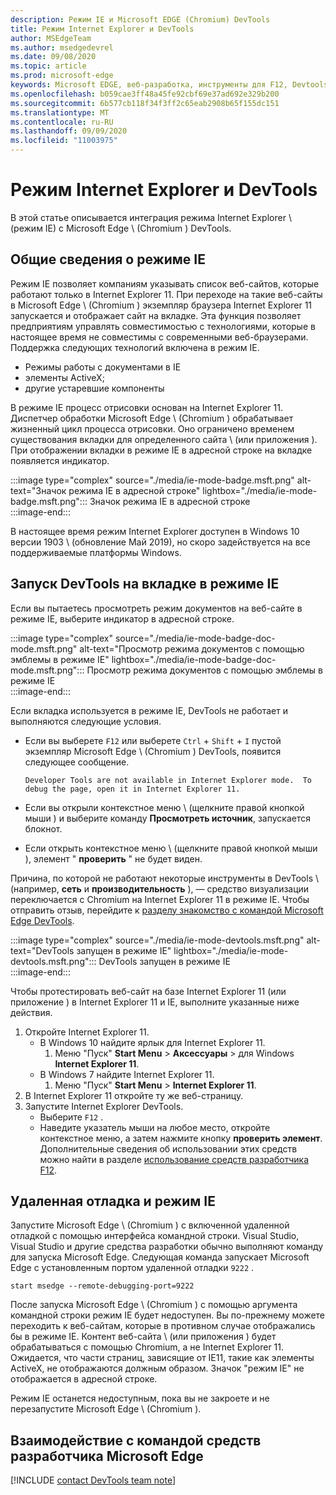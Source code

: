 ```yaml
---
description: Режим IE и Microsoft EDGE (Chromium) DevTools
title: Режим Internet Explorer и DevTools
author: MSEdgeTeam
ms.author: msedgedevrel
ms.date: 09/08/2020
ms.topic: article
ms.prod: microsoft-edge
keywords: Microsoft EDGE, веб-разработка, инструменты для F12, Devtools, ie11, Internet Explorer 11, режим IE
ms.openlocfilehash: b059cae3ff48a45fe92cbf69e37ad692e329b200
ms.sourcegitcommit: 6b577cb118f34f3ff2c65eab2908b65f155dc151
ms.translationtype: MT
ms.contentlocale: ru-RU
ms.lasthandoff: 09/09/2020
ms.locfileid: "11003975"
---
```

# Режим Internet Explorer и DevTools  

В этой статье описывается интеграция режима Internet Explorer \ (режим IE) с Microsoft Edge \ (Chromium \) DevTools.  

## Общие сведения о режиме IE  

Режим IE позволяет компаниям указывать список веб-сайтов, которые работают только в Internet Explorer 11.  При переходе на такие веб-сайты в Microsoft Edge \ (Chromium \) экземпляр браузера Internet Explorer 11 запускается и отображает сайт на вкладке.  Эта функция позволяет предприятиям управлять совместимостью с технологиями, которые в настоящее время не совместимы с современными веб-браузерами.  Поддержка следующих технологий включена в режим IE.  

*   Режимы работы с документами в IE  
*   элементы ActiveX;  
*   другие устаревшие компоненты  

В режиме IE процесс отрисовки основан на Internet Explorer 11.  Диспетчер обработки Microsoft Edge \ (Chromium \) обрабатывает жизненный цикл процесса отрисовки.  Оно ограничено временем существования вкладки для определенного сайта \ (или приложения \).  При отображении вкладки в режиме IE в адресной строке на вкладке появляется индикатор.  

:::image type="complex" source="./media/ie-mode-badge.msft.png" alt-text="Значок режима IE в адресной строке" lightbox="./media/ie-mode-badge.msft.png":::
   Значок режима IE в адресной строке  
:::image-end:::  

В настоящее время режим Internet Explorer доступен в Windows 10 версии 1903 \ (обновление Май 2019), но скоро задействуется на все поддерживаемые платформы Windows.  

## Запуск DevTools на вкладке в режиме IE  

Если вы пытаетесь просмотреть режим документов на веб-сайте в режиме IE, выберите индикатор в адресной строке.  

:::image type="complex" source="./media/ie-mode-badge-doc-mode.msft.png" alt-text="Просмотр режима документов с помощью эмблемы в режиме IE" lightbox="./media/ie-mode-badge-doc-mode.msft.png":::
   Просмотр режима документов с помощью эмблемы в режиме IE  
:::image-end:::  

Если вкладка используется в режиме IE, DevTools не работает и выполняются следующие условия.

*   Если вы выберете `F12` или выберете `Ctrl` + `Shift` + `I` пустой экземпляр Microsoft Edge \ (Chromium \) DevTools, появится следующее сообщение.  
    
    ```text
    Developer Tools are not available in Internet Explorer mode.  To debug the page, open it in Internet Explorer 11.
    ```  
    
*   Если вы открыли контекстное меню \ (щелкните правой кнопкой мыши \) и выберите команду **Просмотреть источник**, запускается блокнот.  
*   Если открыть контекстное меню \ (щелкните правой кнопкой мыши \), элемент " **проверить** " не будет виден.  

Причина, по которой не работают некоторые инструменты в DevTools \ (например, **сеть** и **производительность** ), — средство визуализации переключается с Chromium на Internet Explorer 11 в режиме IE.  Чтобы отправить отзыв, перейдите к [разделу знакомство с командой Microsoft Edge DevTools](#getting-in-touch-with-the-microsoft-edge-devtools-team).  

:::image type="complex" source="./media/ie-mode-devtools.msft.png" alt-text="DevTools запущен в режиме IE" lightbox="./media/ie-mode-devtools.msft.png":::
   DevTools запущен в режиме IE  
:::image-end:::  

Чтобы протестировать веб-сайт на базе Internet Explorer 11 (или приложение \) в Internet Explorer 11 и IE, выполните указанные ниже действия.  

1.  Откройте Internet Explorer 11.  
    *   В Windows 10 найдите ярлык для Internet Explorer 11.
        1.  Меню "Пуск" **Start Menu**  >  **Аксессуары**  >  для Windows **Internet Explorer 11**.  
    *   В Windows 7 найдите Internet Explorer 11.
        1.  Меню "Пуск" **Start Menu**  >  **Internet Explorer 11**.  
1.  В Internet Explorer 11 откройте ту же веб-страницу.  
1.  Запустите Internet Explorer DevTools.  
    *   Выберите `F12` .  
    *   Наведите указатель мыши на любое место, откройте контекстное меню, а затем нажмите кнопку **проверить элемент**.  Дополнительные сведения об использовании этих средств можно найти в разделе [использование средств разработчика F12][PreviousVersionsWindowsInternetExplorerDeveloperSamplesbg182326].  

## Удаленная отладка и режим IE  

Запустите Microsoft Edge \ (Chromium \) с включенной удаленной отладкой с помощью интерфейса командной строки.  Visual Studio, Visual Studio и другие средства разработки обычно выполняют команду для запуска Microsoft Edge.  Следующая команда запускает Microsoft Edge с установленным портом удаленной отладки `9222` .  

```shell
start msedge --remote-debugging-port=9222
```  

После запуска Microsoft Edge \ (Chromium \) с помощью аргумента командной строки режим IE будет недоступен.  Вы по-прежнему можете переходить к веб-сайтам, которые в противном случае отображались бы в режиме IE. Контент веб-сайта \ (или приложения \) будет обрабатываться с помощью Chromium, а не Internet Explorer 11.  Ожидается, что части страниц, зависящие от IE11, такие как элементы ActiveX, не отображаются должным образом.  Значок "режим IE" не отображается в адресной строке.  

Режим IE останется недоступным, пока вы не закроете и не перезапустите Microsoft Edge \ (Chromium \).  

## Взаимодействие с командой средств разработчика Microsoft Edge  

[!INCLUDE [contact DevTools team note](./includes/contact-devtools-team-note.md)]  

<!-- links -->  

[PreviousVersionsWindowsInternetExplorerDeveloperSamplesbg182326]: /previous-versions/windows/internet-explorer/ie-developer/samples/bg182326(v%3dvs.85) "Использование средств разработчика F12 | Документы Microsoft"  